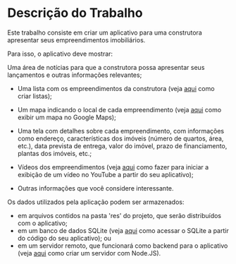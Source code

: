 # Descrição do Trabalho

Este trabalho consiste em criar um aplicativo para uma construtora apresentar seus empreendimentos imobiliários.

Para isso, o aplicativo deve mostrar:

Uma área de notícias para que a construtora possa apresentar seus lançamentos e outras informações relevantes;

* Uma lista com os empreendimentos da construtora (veja [aqui](https://developer.android.com/guide/topics/ui/layout/recyclerview#java) como criar listas);

* Um mapa indicando o local de cada empreendimento (veja [aqui](https://developers.google.com/maps/documentation/android-sdk/start) como exibir um mapa no Google Maps);

* Uma tela com detalhes sobre cada empreendimento, com informações como endereço, características dos imóveis (número de quartos, área, etc.), data prevista de entrega, valor do imóvel, prazo de financiamento, plantas dos imóveis, etc.;

* Vídeos dos empreendimentos (veja [aqui](https://developers.google.com/youtube/android/player/) como fazer para iniciar a exibição de um vídeo no YouTube a partir do seu aplicativo);

* Outras informações que você considere interessante.

Os dados utilizados pela aplicação podem ser armazenados:

* em arquivos contidos na pasta 'res' do projeto, que serão distribuídos com o aplicativo;
* em um banco de dados SQLite (veja [aqui](https://developer.android.com/training/basics/data-storage/databases.html?hl=pt-br) como acessar o SQLite a partir do código do seu aplicativo); ou
* em um servidor remoto, que funcionará como backend para o aplicativo (veja [aqui](http://www.luiztools.com.br/post/tutorial-app-de-mensagens-para-android-com-backend-em-nodejs/) como criar um servidor com Node.JS).